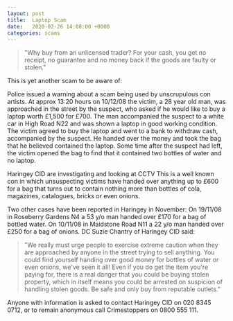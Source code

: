 ```yaml
---
layout: post
title:  Laptop Scam 
date:   2020-02-26 14:08:00 +0000
categories: scams 
---
```


> "Why buy from an unlicensed trader? For your cash, you get no receipt, no guarantee and no money back if the goods are faulty or stolen."

This is yet another scam to be aware of:

Police issued a warning about a scam being used by unscrupulous con artists. At approx 13:20 hours on 10/12/08 the victim, a 28 year old man, was approached in the street by the suspect, who asked if he would like to buy a laptop worth £1,500 for £700. The man accompanied the suspect to a white car in High Road N22 and was shown a laptop in good working condition. The victim agreed to buy the laptop and went to a bank to withdraw cash, accompanied by the suspect. He handed over the money and took the bag that he believed contained the laptop. Some time after the suspect had left, the victim opened the bag to find that it contained two bottles of water and no laptop.

Haringey CID are investigating and looking at CCTV This is a well known con in which unsuspecting victims have handed over anything up to £600 for a bag that turns out to contain nothing more than bottles of cola, magazines, catalogues, bricks or even onions.

Two other cases have been reported in Haringey in November: On 19/11/08 in Roseberry Gardens N4 a 53 y/o man handed over £170 for a bag of bottled water. On 10/11/08 in Maidstone Road N11 a 22 y/o man handed over £250 for a bag of onions. DC Suzie Chantry of Haringey CID said:

> "We really must urge people to exercise extreme caution when they are approached by anyone in the street trying to sell anything. You could find yourself handing over good money for bottles of water or even onions, we've seen it all! Even if you do get the item you're paying for, there is a real danger that you could be buying stolen property, which in itself means you could be arrested on suspicion of handling stolen goods. Be safe and only buy from reputable outlets."

Anyone with information is asked to contact Haringey CID on 020 8345 0712, or to remain anonymous call Crimestoppers on 0800 555 111. 
